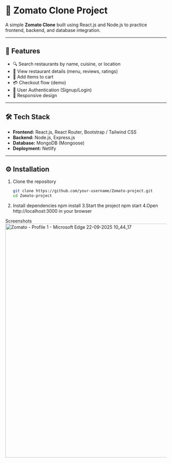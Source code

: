 # 🍴 Zomato Clone Project

A simple **Zomato Clone** built using React.js and Node.js to practice frontend, backend, and database integration.  

---

## 🚀 Features

- 🔍 Search restaurants by name, cuisine, or location  
- 📖 View restaurant details (menu, reviews, ratings)  
- 🛒 Add items to cart  
- 💳 Checkout flow (demo)  
- 🔑 User Authentication (Signup/Login)  
- 📱 Responsive design  

---

## 🛠️ Tech Stack

- **Frontend:** React.js, React Router, Bootstrap / Tailwind CSS  
- **Backend:** Node.js, Express.js  
- **Database:** MongoDB (Mongoose)  
- **Deployment:** Netlify

---

## ⚙️ Installation

1. Clone the repository  
   ```bash
   git clone https://github.com/your-username/Zomato-project.git
   cd Zomato-project

2. Install dependencies
    npm install
3.Start the project
   npm start
4.Open http://localhost:3000
 in your browser

Screenshots 
<img width="1366" height="728" alt="Zomato - Profile 1 - Microsoft​ Edge 22-09-2025 10_44_17" src="https://github.com/user-attachments/assets/8e86dc73-7cef-4e87-b38c-62adb79a1019" />


